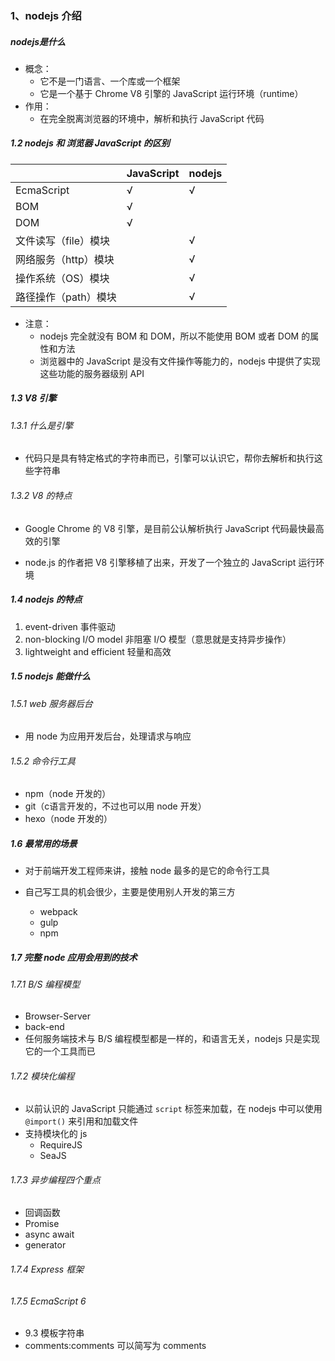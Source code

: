 ### 1、nodejs 介绍

##### nodejs是什么

- 概念：
  - 它不是一门语言、一个库或一个框架
  - 它是一个基于 Chrome V8 引擎的 JavaScript 运行环境（runtime）
- 作用：
  - 在完全脱离浏览器的环境中，解析和执行 JavaScript 代码



##### 1.2 nodejs 和 浏览器 JavaScript 的区别

|                      | JavaScript | nodejs |
| -------------------- | ---------- | ------ |
| EcmaScript           | √          | √      |
| BOM                  | √          |        |
| DOM                  | √          |        |
| 文件读写（file）模块 |            | √      |
| 网络服务（http）模块 |            | √      |
| 操作系统（OS）模块   |            | √      |
| 路径操作（path）模块 |            | √      |

- 注意：
  - nodejs 完全就没有 BOM 和 DOM，所以不能使用 BOM 或者 DOM 的属性和方法
  - 浏览器中的 JavaScript 是没有文件操作等能力的，nodejs 中提供了实现这些功能的服务器级别 API



##### 1.3 V8 引擎

###### 1.3.1 什么是引擎

- 代码只是具有特定格式的字符串而已，引擎可以认识它，帮你去解析和执行这些字符串



###### 1.3.2 V8 的特点

- Google Chrome 的 V8 引擎，是目前公认解析执行 JavaScript 代码最快最高效的引擎

- node.js 的作者把 V8 引擎移植了出来，开发了一个独立的 JavaScript 运行环境



##### 1.4 nodejs 的特点

1. event-driven 事件驱动
2. non-blocking I/O model 非阻塞 I/O 模型（意思就是支持异步操作）
3. lightweight and efficient 轻量和高效



##### 1.5 nodejs 能做什么

###### 1.5.1 web 服务器后台

- 用 node 为应用开发后台，处理请求与响应



###### 1.5.2 命令行工具

- npm（node 开发的）
- git（c语言开发的，不过也可以用 node 开发）
- hexo（node 开发的）



##### 1.6 最常用的场景

- 对于前端开发工程师来讲，接触 node 最多的是它的命令行工具

- 自己写工具的机会很少，主要是使用别人开发的第三方
  - webpack
  - gulp
  - npm



##### 1.7 完整 node 应用会用到的技术

###### 1.7.1 B/S 编程模型

- Browser-Server
- back-end
- 任何服务端技术与 B/S 编程模型都是一样的，和语言无关，nodejs 只是实现它的一个工具而已



###### 1.7.2 模块化编程

- 以前认识的 JavaScript 只能通过 `script` 标签来加载，在 nodejs 中可以使用 `@import()` 来引用和加载文件
- 支持模块化的 js
  - RequireJS
  - SeaJS



###### 1.7.3 异步编程四个重点

- 回调函数
- Promise
- async await
- generator



###### 1.7.4 Express 框架

###### 1.7.5 EcmaScript 6

- 9.3 模板字符串
- comments:comments 可以简写为 comments



